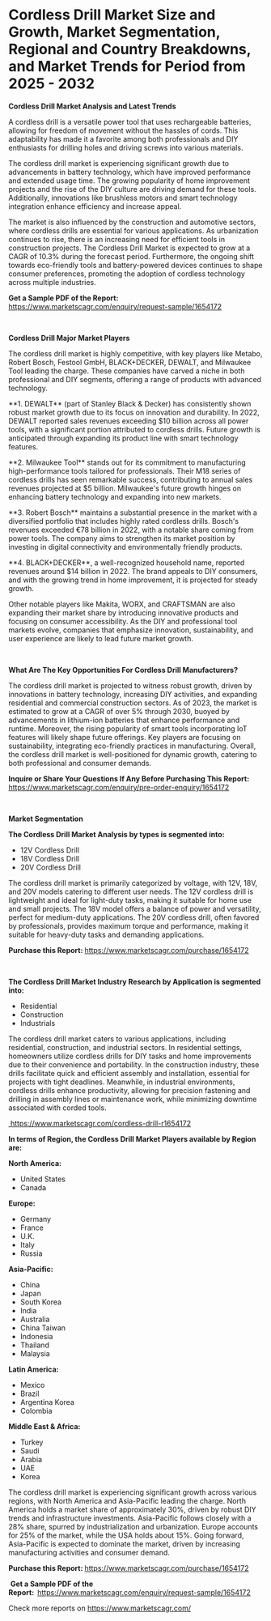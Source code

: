 <p><h1>Cordless Drill Market Size and Growth, Market Segmentation, Regional and Country Breakdowns, and Market Trends for Period from 2025 -  2032</h1></p><p><strong>Cordless Drill Market Analysis and Latest Trends</strong></p>
<p><p>A cordless drill is a versatile power tool that uses rechargeable batteries, allowing for freedom of movement without the hassles of cords. This adaptability has made it a favorite among both professionals and DIY enthusiasts for drilling holes and driving screws into various materials.</p><p>The cordless drill market is experiencing significant growth due to advancements in battery technology, which have improved performance and extended usage time. The growing popularity of home improvement projects and the rise of the DIY culture are driving demand for these tools. Additionally, innovations like brushless motors and smart technology integration enhance efficiency and increase appeal.</p><p>The market is also influenced by the construction and automotive sectors, where cordless drills are essential for various applications. As urbanization continues to rise, there is an increasing need for efficient tools in construction projects. The Cordless Drill Market is expected to grow at a CAGR of 10.3% during the forecast period. Furthermore, the ongoing shift towards eco-friendly tools and battery-powered devices continues to shape consumer preferences, promoting the adoption of cordless technology across multiple industries.</p></p>
<p><strong>Get a Sample PDF of the Report:&nbsp;</strong> <a href="https://www.marketscagr.com/enquiry/request-sample/1654172?utm_campaign=2301&utm_medium=2&utm_source=Github&utm_content=ia&utm_term=22022025&utm_id=cordless-drill">https://www.marketscagr.com/enquiry/request-sample/1654172</a></p>
<p>&nbsp;</p>
<p><strong>Cordless Drill Major Market Players</strong></p>
<p><p>The cordless drill market is highly competitive, with key players like Metabo, Robert Bosch, Festool GmbH, BLACK+DECKER, DEWALT, and Milwaukee Tool leading the charge. These companies have carved a niche in both professional and DIY segments, offering a range of products with advanced technology.</p><p>**1. DEWALT** (part of Stanley Black & Decker) has consistently shown robust market growth due to its focus on innovation and durability. In 2022, DEWALT reported sales revenues exceeding $10 billion across all power tools, with a significant portion attributed to cordless drills. Future growth is anticipated through expanding its product line with smart technology features.</p><p>**2. Milwaukee Tool** stands out for its commitment to manufacturing high-performance tools tailored for professionals. Their M18 series of cordless drills has seen remarkable success, contributing to annual sales revenues projected at $5 billion. Milwaukee's future growth hinges on enhancing battery technology and expanding into new markets.</p><p>**3. Robert Bosch** maintains a substantial presence in the market with a diversified portfolio that includes highly rated cordless drills. Bosch's revenues exceeded €78 billion in 2022, with a notable share coming from power tools. The company aims to strengthen its market position by investing in digital connectivity and environmentally friendly products.</p><p>**4. BLACK+DECKER**, a well-recognized household name, reported revenues around $14 billion in 2022. The brand appeals to DIY consumers, and with the growing trend in home improvement, it is projected for steady growth.</p><p>Other notable players like Makita, WORX, and CRAFTSMAN are also expanding their market share by introducing innovative products and focusing on consumer accessibility. As the DIY and professional tool markets evolve, companies that emphasize innovation, sustainability, and user experience are likely to lead future market growth.</p></p>
<p>&nbsp;</p>
<p><strong>What Are The Key Opportunities For Cordless Drill Manufacturers?</strong></p>
<p><p>The cordless drill market is projected to witness robust growth, driven by innovations in battery technology, increasing DIY activities, and expanding residential and commercial construction sectors. As of 2023, the market is estimated to grow at a CAGR of over 5% through 2030, buoyed by advancements in lithium-ion batteries that enhance performance and runtime. Moreover, the rising popularity of smart tools incorporating IoT features will likely shape future offerings. Key players are focusing on sustainability, integrating eco-friendly practices in manufacturing. Overall, the cordless drill market is well-positioned for dynamic growth, catering to both professional and consumer demands.</p></p>
<p><strong>Inquire or Share Your Questions If Any Before Purchasing This Report:</strong> <a href="https://www.marketscagr.com/enquiry/pre-order-enquiry/1654172?utm_campaign=2301&utm_medium=2&utm_source=Github&utm_content=ia&utm_term=22022025&utm_id=cordless-drill">https://www.marketscagr.com/enquiry/pre-order-enquiry/1654172</a></p>
<p>&nbsp;</p>
<p><strong>Market Segmentation</strong></p>
<p><strong>The Cordless Drill Market Analysis by types is segmented into:</strong></p>
<p><ul><li>12V Cordless Drill</li><li>18V Cordless Drill</li><li>20V Cordless Drill</li></ul></p>
<p><p>The cordless drill market is primarily categorized by voltage, with 12V, 18V, and 20V models catering to different user needs. The 12V cordless drill is lightweight and ideal for light-duty tasks, making it suitable for home use and small projects. The 18V model offers a balance of power and versatility, perfect for medium-duty applications. The 20V cordless drill, often favored by professionals, provides maximum torque and performance, making it suitable for heavy-duty tasks and demanding applications.</p></p>
<p><strong>Purchase this Report:&nbsp;</strong><a href="https://www.marketscagr.com/purchase/1654172?utm_campaign=2301&utm_medium=2&utm_source=Github&utm_content=ia&utm_term=22022025&utm_id=cordless-drill">https://www.marketscagr.com/purchase/1654172</a></p>
<p>&nbsp;</p>
<p><strong>The Cordless Drill Market Industry Research by Application is segmented into:</strong></p>
<p><ul><li>Residential</li><li>Construction</li><li>Industrials</li></ul></p>
<p><p>The cordless drill market caters to various applications, including residential, construction, and industrial sectors. In residential settings, homeowners utilize cordless drills for DIY tasks and home improvements due to their convenience and portability. In the construction industry, these drills facilitate quick and efficient assembly and installation, essential for projects with tight deadlines. Meanwhile, in industrial environments, cordless drills enhance productivity, allowing for precision fastening and drilling in assembly lines or maintenance work, while minimizing downtime associated with corded tools.</p></p>
<p><a href="https://www.marketscagr.com/cordless-drill-r1654172?utm_campaign=2301&utm_medium=2&utm_source=Github&utm_content=ia&utm_term=22022025&utm_id=cordless-drill">&nbsp;https://www.marketscagr.com/cordless-drill-r1654172</a></p>
<p><strong>In terms of Region, the Cordless Drill Market Players available by Region are:</strong></p>
<p>
    <p> <strong> North America: </strong>
        <ul>
            <li>United States</li>
            <li>Canada</li>
        </ul>
        </p> 
    <p> <strong> Europe: </strong>
        <ul>
            <li>Germany</li>
            <li>France</li>
            <li>U.K.</li>
            <li>Italy</li>
            <li>Russia</li>
        </ul>
        </p> 
    <p> <strong> Asia-Pacific: </strong>
        <ul>
            <li>China</li>
            <li>Japan</li>
            <li>South Korea</li>
            <li>India</li>
            <li>Australia</li>
            <li>China Taiwan</li>
            <li>Indonesia</li>
            <li>Thailand</li>
            <li>Malaysia</li>
        </ul>
        </p> 
    <p> <strong> Latin America: </strong>
        <ul>
            <li>Mexico</li>
            <li>Brazil</li>
            <li>Argentina Korea</li>
            <li>Colombia</li>
        </ul>
        </p> 
    <p> <strong> Middle East & Africa: </strong>
        <ul>
            <li>Turkey</li>
            <li>Saudi</li>
            <li>Arabia</li>
            <li>UAE</li>
            <li>Korea</li>
        </ul>
    </p>
    </p>
<p><p>The cordless drill market is experiencing significant growth across various regions, with North America and Asia-Pacific leading the charge. North America holds a market share of approximately 30%, driven by robust DIY trends and infrastructure investments. Asia-Pacific follows closely with a 28% share, spurred by industrialization and urbanization. Europe accounts for 25% of the market, while the USA holds about 15%. Going forward, Asia-Pacific is expected to dominate the market, driven by increasing manufacturing activities and consumer demand.</p></p>
<p><strong>Purchase this Report: </strong><a href="https://www.marketscagr.com/purchase/1654172?utm_campaign=2301&utm_medium=2&utm_source=Github&utm_content=ia&utm_term=22022025&utm_id=cordless-drill">https://www.marketscagr.com/purchase/1654172</a></p>
<p>&nbsp;<strong>Get a Sample PDF of the Report:&nbsp;&nbsp;</strong><a href="https://www.marketscagr.com/enquiry/request-sample/1654172?utm_campaign=2301&utm_medium=2&utm_source=Github&utm_content=ia&utm_term=22022025&utm_id=cordless-drill">https://www.marketscagr.com/enquiry/request-sample/1654172</a></p>
<p><strong></strong></p>
<p>Check more reports on <a href="https://www.marketscagr.com/?utm_campaign=2301&utm_medium=2&utm_source=Github&utm_content=ia&utm_term=22022025&utm_id=cordless-drill">https://www.marketscagr.com/</a></p>